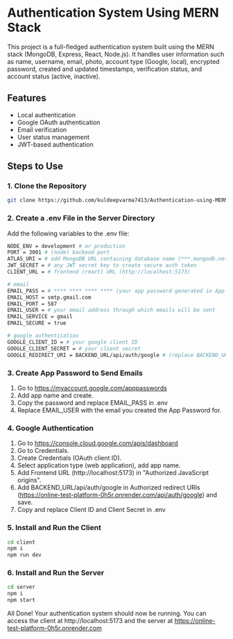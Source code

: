 # Authentication System Using MERN Stack

This project is a full-fledged authentication system built using the MERN stack (MongoDB, Express, React, Node.js). It handles user information such as name, username, email, photo, account type (Google, local), encrypted password, created and updated timestamps, verification status, and account status (active, inactive).

## Features

- Local authentication
- Google OAuth authentication
- Email verification
- User status management
- JWT-based authentication

## Steps to Use

### 1. Clone the Repository

```bash
git clone https://github.com/kuldeepvarma7413/Authentication-using-MERN.git
```
### 2. Create a .env File in the Server Directory
Add the following variables to the .env file:

```bash
NODE_ENV = development # or production
PORT = 3001 # (node) backend port
ATLAS_URI = # add MongoDB URL containing database name (***.mongodb.net/DATABASE_NAME?retryWrites=true&w=majority)
JWT_SECRET = # any JWT secret key to create secure auth token
CLIENT_URL = # frontend (react) URL (http://localhost:5173)

# email
EMAIL_PASS = # **** **** **** **** (your app password generated in App Passwords)
EMAIL_HOST = smtp.gmail.com
EMAIL_PORT = 587
EMAIL_USER = # your email address through which emails will be sent
EMAIL_SERVICE = gmail
EMAIL_SECURE = true

# google authentication
GOOGLE_CLIENT_ID = # your google client ID
GOOGLE_CLIENT_SECRET = # your client secret
GOOGLE_REDIRECT_URI = BACKEND_URL/api/auth/google # (replace BACKEND_URL with your server URL)
```

### 3. Create App Password to Send Emails

1. Go to https://myaccount.google.com/apppasswords
2. Add app name and create.
3. Copy the password and replace EMAIL_PASS in .env
4. Replace EMAIL_USER with the email you created the App Password for.


### 4. Google Authentication

1. Go to https://console.cloud.google.com/apis/dashboard
2. Go to Credentials.
3. Create Credentials (OAuth client ID).
4. Select application type (web application), add app name.
5. Add Frontend URL (http://localhost:5173) in "Authorized JavaScript origins".
6. Add BACKEND_URL/api/auth/google in Authorized redirect URIs (https://online-test-platform-0h5r.onrender.com/api/auth/google) and save.
7. Copy and replace Client ID and Client Secret in .env


### 5. Install and Run the Client

```bash
cd client
npm i
npm run dev
```

### 6. Install and Run the Server

```bash
cd server
npm i
npm start
```

All Done!
Your authentication system should now be running. You can access the client at http://localhost:5173 and the server at https://online-test-platform-0h5r.onrender.com
